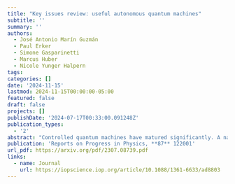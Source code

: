 ```yaml
---
title: "Key issues review: useful autonomous quantum machines"
subtitle: ''
summary: ''
authors:
  - José Antonio Marín Guzmán
  - Paul Erker
  - Simone Gasparinetti
  - Marcus Huber
  - Nicole Yunger Halpern
tags:
categories: []
date: '2024-11-15'
lastmod: 2024-11-15T00:00:00-05:00
featured: false
draft: false
projects: []
publishDate: '2024-07-17T00:33:00.091248Z'
publication_types:
  - '2'
abstract: "Controlled quantum machines have matured significantly. A natural next step is to increasingly grant them autonomy, freeing them from time-dependent external control. For example, autonomy could pare down the classical control wires that heat and decohere quantum circuits; and an autonomous quantum refrigerator recently reset superconducting qubits to near their ground states, as is necessary before a computation. Which fundamental conditions are necessary for realizing useful autonomous quantum machines? Inspired by recent quantum thermodynamics and chemistry, we posit conditions analogous to DiVincenzo's criteria for quantum computing. Furthermore, we illustrate the criteria with multiple autonomous quantum machines (refrigerators, circuits, clocks, etc.) and multiple candidate platforms (neutral atoms, molecules, superconducting qubits, etc.). Our criteria are intended to foment and guide the development of useful autonomous quantum machines."
publication: 'Reports on Progress in Physics, **87** 122001'
url_pdf: https://arxiv.org/pdf/2307.08739.pdf
links:
  - name: Journal
    url: https://iopscience.iop.org/article/10.1088/1361-6633/ad8803
---
```

